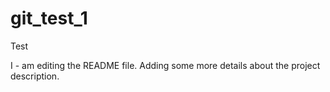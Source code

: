# git_test_1
Test

I - am editing the README file. Adding some more details about the project description.
